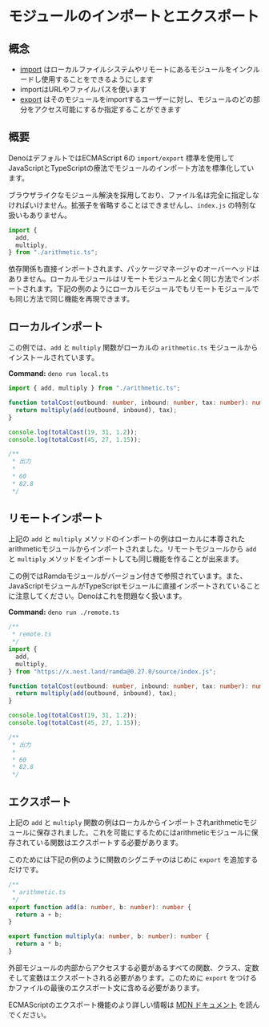 <!-- # Import and export modules -->
# モジュールのインポートとエクスポート

<!-- ## Concepts -->
## 概念

<!--
- [import](https://developer.mozilla.org/en-US/docs/Web/JavaScript/Reference/Statements/import)
  allows you to include and use modules held elsewhere, on your local file
  system or remotely.
- Imports are URLs or file system paths
- [export](https://developer.mozilla.org/en-US/docs/Web/JavaScript/Reference/Statements/export)
  allows you to specify which parts of your module are accessible to users who
  import your module
-->
- [import](https://developer.mozilla.org/en-US/docs/Web/JavaScript/Reference/Statements/import) はローカルファイルシステムやリモートにあるモジュールをインクルードし使用することをできるようにします
- importはURLやファイルパスを使います
- [export](https://developer.mozilla.org/en-US/docs/Web/JavaScript/Reference/Statements/export) はそのモジュールをimportするユーザーに対し、モジュールのどの部分をアクセス可能にするか指定することができます

<!-- ## Overview -->
## 概要

<!--
Deno by default standardizes the way modules are imported in both JavaScript and
TypeScript using the ECMAScript 6 `import/export` standard.
-->
DenoはデフォルトではECMAScript 6の `import/export` 標準を使用してJavaScriptとTypeScriptの療法でモジュールのインポート方法を標準化しています。

<!--
It adopts browser-like module resolution, meaning that file names must be
specified in full. You may not omit the file extension and there is no special
handling of `index.js`.
-->
ブラウザライクなモジュール解決を採用しており、ファイル名は完全に指定しなければいけません。拡張子を省略することはできませんし、`index.js` の特別な扱いもありません。

```js
import {
  add,
  multiply,
} from "./arithmetic.ts";
```

<!--
Dependencies are also imported directly, there is no package management
overhead. Local modules are imported in exactly the same way as remote modules.
As the examples show below, the same functionality can be produced in the same
way with local or remote modules.
-->
依存関係も直接インポートされます、パッケージマネージャのオーバーヘッドはありません。ローカルモジュールはリモートモジュールと全く同じ方法でインポートされます。下記の例のようにローカルモジュールでもリモートモジュールでも同じ方法で同じ機能を再現できます。

<!-- ## Local Import -->
## ローカルインポート

<!--
In this example the `add` and `multiply` functions are imported from a local
`arithmetic.ts` module.
-->
この例では、`add` と `multiply` 関数がローカルの `arithmetic.ts` モジュールからインストールされています。

**Command:** `deno run local.ts`

<!--
```ts
/**
 * local.ts
 */
import { add, multiply } from "./arithmetic.ts";

function totalCost(outbound: number, inbound: number, tax: number): number {
  return multiply(add(outbound, inbound), tax);
}

console.log(totalCost(19, 31, 1.2));
console.log(totalCost(45, 27, 1.15));

/**
 * Output
 *
 * 60
 * 82.8
 */
```
-->
```ts
import { add, multiply } from "./arithmetic.ts";

function totalCost(outbound: number, inbound: number, tax: number): number {
  return multiply(add(outbound, inbound), tax);
}

console.log(totalCost(19, 31, 1.2));
console.log(totalCost(45, 27, 1.15));

/**
 * 出力
 *
 * 60
 * 82.8
 */
```

<!-- ## Remote Import -->
## リモートインポート

<!--
In the local import example above an `add` and `multiply` method are imported
from a locally stored arithmetic module. The same functionality can be created
by importing `add` and `multiply` methods from a remote module too.
-->
上記の `add` と `multiply` メソッドのインポートの例はローカルに本尊されたarithmeticモジュールからインポートされました。リモートモジュールから `add` と `multiply` メソッドをインポートしても同じ機能を作ることが出来ます。

<!--
In this case the Ramda module is referenced, including the version number. Also
note a JavaScript module is imported directly into a TypeSript module, Deno has
no problem handling this.
-->
この例ではRamdaモジュールがバージョン付きで参照されています。また、JavaScriptモジュールがTypeScriptモジュールに直接インポートされていることに注意してください。Denoはこれを問題なく扱います。

**Command:** `deno run ./remote.ts`

<!--
```ts
/**
 * remote.ts
 */
import {
  add,
  multiply,
} from "https://x.nest.land/ramda@0.27.0/source/index.js";

function totalCost(outbound: number, inbound: number, tax: number): number {
  return multiply(add(outbound, inbound), tax);
}

console.log(totalCost(19, 31, 1.2));
console.log(totalCost(45, 27, 1.15));

/**
 * Output
 *
 * 60
 * 82.8
 */
```
-->
```ts
/**
 * remote.ts
 */
import {
  add,
  multiply,
} from "https://x.nest.land/ramda@0.27.0/source/index.js";

function totalCost(outbound: number, inbound: number, tax: number): number {
  return multiply(add(outbound, inbound), tax);
}

console.log(totalCost(19, 31, 1.2));
console.log(totalCost(45, 27, 1.15));

/**
 * 出力
 *
 * 60
 * 82.8
 */
```

<!-- ## Export -->
## エクスポート

<!--
In the example above the `add` and `multiply` functions are imported from a
locally stored arithmetic module. To make this possible the functions stored in
the arithmetic module must be exported.
-->
上記の `add` と `multiply` 関数の例はローカルからインポートされarithmeticモジュールに保存されました。これを可能にするためにはarithmeticモジュールに保存されている関数はエクスポートする必要があります。

<!--
To do this just add the keyword `export` to the beginning of the function
signature as is shown below.
-->
このためには下記の例のように関数のシグニチャのはじめに `export` を追加するだけです。

```ts
/**
 * arithmetic.ts
 */
export function add(a: number, b: number): number {
  return a + b;
}

export function multiply(a: number, b: number): number {
  return a * b;
}
```

<!--
All functions, classes, constants and variables which need to be accessible
inside external modules must be exported. Either by prepending them with the
`export` keyword or including them in an export statement at the bottom of the
file.
-->
外部モジュールの内部からアクセスする必要があるすべての関数、クラス、定数そして変数はエクスポートされる必要があります。このために `export` をつけるかファイルの最後のエクスポート文に含める必要があります。

<!--
To find out more on ECMAScript Export functionality please read the
[MDN Documentation](https://developer.mozilla.org/en-US/docs/Web/JavaScript/Reference/Statements/export).
-->
ECMAScriptのエクスポート機能のより詳しい情報は [MDN ドキュメント](https://developer.mozilla.org/ja/docs/Web/JavaScript/Reference/Statements/export) を読んでください。
